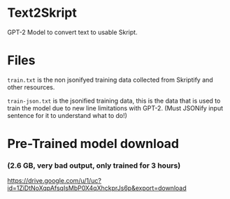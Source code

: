# Text2Skript
GPT-2 Model to convert text to usable Skript.

# Files

`train.txt` is the non jsonifyed training data collected from Skriptify and other resources.

`train-json.txt` is the jsonified training data, this is the data that is used to train the model due to new line limitations with GPT-2. (Must JSONify input sentence for it to understand what to do!)

# Pre-Trained model download

### (2.6 GB, very bad output, only trained for 3 hours)
https://drive.google.com/u/1/uc?id=1ZiDtNoXqpAfsqIsMbP0X4qXhckprJs6p&export=download
